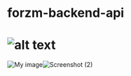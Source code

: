 # forzm-backend-api
# ![alt text](url)
![My image](http://url/to/image.jpg)![Screenshot (2)](https://user-images.githubusercontent.com/71728683/127733968-975ed1bc-a38a-45be-a36f-b3845ebb5364.png)
